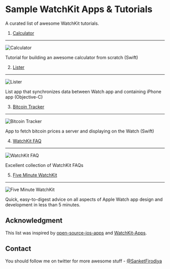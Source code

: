 # Sample WatchKit Apps & Tutorials
A curated list of awesome WatchKit tutorials.

1. [Calculator](http://www.noodlewerk.com/blog/calculator-apple-watch-tutorial/) 
---
![Calculator](https://github.com/sanketfirodiya/sample-watchkit-apps/blob/master/images/Calculator.png)

Tutorial for building an awesome calculator from scratch (Swift)

2. [Lister](http://daniellam.me/blog/ios-watchkit-first-look/)
---
![Lister](https://github.com/sanketfirodiya/sample-watchkit-apps/blob/master/images/Lists.png)

List app that synchronizes data between Watch app and containing iPhone app (Objective-C)

3. [Bitcoin Tracker](http://www.raywenderlich.com/89562/watchkit-tutorial-with-swift-getting-started)
---
![Bitcoin Tracker](https://github.com/sanketfirodiya/sample-watchkit-apps/blob/master/images/Bitcoin.png)

App to fetch bitcoin prices a server and displaying on the Watch (Swift)

4. [WatchKit FAQ](http://www.raywenderlich.com/94672/watchkit-faq)
---
![WatchKit FAQ](https://github.com/sanketfirodiya/sample-watchkit-apps/blob/master/images/WatchKit_FAQ.jpg)

Excellent collection of WatchKit FAQs

5. [Five Minute WatchKit](http://www.fiveminutewatchkit.com/)
---
![Five Minute WatchKit](https://github.com/sanketfirodiya/sample-watchkit-apps/blob/master/images/FiveMinuteWatchKit.png)

Quick, easy-to-digest advice on all aspects of Apple Watch app design and development in less than 5 minutes.


## Acknowledgment
This list was inspired by [open-source-ios-apps](https://github.com/dkhamsing/open-source-ios-apps) and [WatchKit-Apps](https://github.com/kostiakoval/WatchKit-Apps).


## Contact
You should follow me on twitter for more awesome stuff - [@SanketFirodiya](twitter.com/sanketfirodiya)
